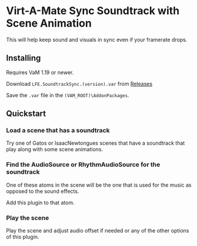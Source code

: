 # Virt-A-Mate Sync Soundtrack with Scene Animation

This will help keep sound and visuals in sync even if your framerate drops.

## Installing

Requires VaM 1.19 or newer.

Download `LFE.SoundtrackSync.(version).var` from [Releases](https://github.com/lfe999/VamSoundtrackSync/releases)

Save the `.var` file in the `(VAM_ROOT)\AddonPackages`.

## Quickstart

### Load a scene that has a soundtrack

Try one of Gatos or IsaacNewtongues scenes that have a soundtrack that play along with some scene animations.

### Find the AudioSource or RhythmAudioSource for the soundtrack

One of these atoms in the scene will be the one that is used for the music as opposed to the sound effects.

Add this plugin to that atom.

### Play the scene

Play the scene and adjust audio offset if needed or any of the other options of this plugin.